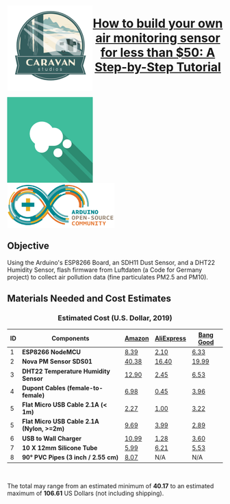<a href="https://www.caravanstudios.org/about" target=_blank title="Caravan Studios"><img align="left" width="200" height="200" src="img/csLogo.png" target=_blank/>
# <center>How to build your own air monitoring sensor for less than $50: A Step-by-Step Tutorial</center>
<br>
<br>
  
<div>
<a href="https://luftdaten.info/kontakt/" target=_blank title="Luftdaten's contact page" target=_blank><img align="center" src="img/luftdatenLogo.png" width="200"/></a>&nbsp;&nbsp;&nbsp;&nbsp;&nbsp;&nbsp;&nbsp;&nbsp;&nbsp;&nbsp;&nbsp;&nbsp;&nbsp;&nbsp;&nbsp;&nbsp;<a href="https://www.arduino.cc/en/Main/FAQ#toc2" target=_blank><img align="center" src="img/ArduinoCommunityLogo.png" width="250" title="Arduino" target=_blank/></a> 
</div>
  
## Objective
Using the Arduino's ESP8266 Board, an SDH11 Dust Sensor, and a DHT22 Humidity Sensor, flash firmware from Luftdaten (a Code for Germany project) to collect air pollution data (fine particulates PM2.5 and PM10). 

## Materials Needed and Cost Estimates
### <center>Estimated Cost (U.S. Dollar, 2019)</center>

ID | Components | [Amazon](https://www.amazon.com/) | [AliExpress](https://www.aliexpress.com/) | [Bang Good](https://www.banggood.com/)
---------- | ---------- | ---------- | ---------- | ----------
1 |**ESP8266 NodeMCU** | [8.39](https://www.amazon.com/HiLetgo-Internet-Development-Wireless-Micropython/dp/B010N1SPRK/ref=sr_1_fkmr1_1?ie=UTF8&qid=1531435207&sr=8-1-fkmr1&keywords=NodeMCU+ESP8266%2C+CPU%2FWLAN) | [2.10](https://www.aliexpress.com/item/V2-4M-4FLASH-NodeMcu-Lua-WIFI-Networking-development-board-Based-ESP8266/32647690484.html?spm=2114.search0104.3.3.4b42611dnjxtKv&ws_ab_test=searchweb0_0,searchweb201602_4_10065_10130_10068_10890_10547_319_10546_317_10548_10545_10696_453_10084_454_10083_10618_10307_537_536_10059_10884_10887_321_322_10103,searchweb201603_52,ppcSwitch_0&algo_expid=183e6096-c759-41fc-852d-729d2a62f662-0&algo_pvid=183e6096-c759-41fc-852d-729d2a62f662&transAbTest=ae803_3) | [6.33](https://www.banggood.com/NodeMcu-Lua-WIFI-Internet-Things-Development-Board-Based-ESP8266-CP2102-Wireless-Module-p-1097112.html?rmmds=search&cur_warehouse=USA)
2 |**Nova PM Sensor SDS01** | [40.38](https://www.amazon.com/SHAPB-Precision-Quality-Detection-Sensors/dp/B07P8THRKF/ref=sr_1_fkmr0_1?keywords=Nova+PM+Sensor+SDS01&qid=1557251736&s=gateway&sr=8-1-fkmr0) | [16.40](https://www.aliexpress.com/item/Nova-PM-sensor-SDS011-High-precision-laser-pm2-5-air-quality-detection-sensor-module-Super-dust/32894938003.html?spm=2114.search0104.3.2.3e406beb9tLZpo&ws_ab_test=searchweb0_0,searchweb201602_4_10065_10130_10068_10890_10547_319_10546_317_10548_10545_10696_453_10084_454_10083_10618_10307_537_536_10059_10884_10887_321_322_10103,searchweb201603_52,ppcSwitch_0&algo_expid=c2725975-415a-4c8e-a391-d06089ff037a-0&algo_pvid=c2725975-415a-4c8e-a391-d06089ff037a&transAbTest=ae803_3) | [19.99](https://www.banggood.com/Geekcreit-Nova-PM-Sensor-SDS011-High-Precision-Laser-PM2_5-Air-Quality-Detection-Sensor-Module-Tester-p-1144246.html?akmClientCountry=America&stayold=1&cur_warehouse=CN)
3 |**DHT22 Temperature Humidity Sensor** |[12.90](https://www.amazon.com/Gowoops-Temperature-Humidity-Measurement-Raspberry/dp/B073F472JL/ref=sr_1_3?ie=UTF8&qid=1531772763&sr=8-3&keywords=DHT22%2C+temperature+%26+humidity) | [2.45](https://www.aliexpress.com/item/Digital-Temperature-and-Humidity-Sensor-DHT11-DHT22-AM2302B-AM2301-AM2320-Temperature-and-Humidity-Sensor-For-Arduino/32901733917.html?spm=2114.search0104.3.3.743c28ectzbY9s&ws_ab_test=searchweb0_0,searchweb201602_4_10065_10130_10068_10890_10547_319_10546_317_10548_10545_10696_453_10084_454_10083_10618_10307_537_536_10059_10884_10887_321_322_10103,searchweb201603_52,ppcSwitch_0&algo_expid=d8fa3558-d481-43e4-bb6c-8a76ee6f36d9-0&algo_pvid=d8fa3558-d481-43e4-bb6c-8a76ee6f36d9&transAbTest=ae803_3)|[6.53](https://www.banggood.com/Wholesale-DHT22-AM2302-Digital-Temperature-Humidity-Sensor-Replace-SHT11-SHT15-Logger-p-47240.html?rmmds=search&cur_warehouse=USA)
4 |**Dupont Cables (female-to-female)** |[6.98](https://www.amazon.com/EDGELEC-Breadboard-Optional-Assorted-Multicolored/dp/B07GD312VG/ref=sr_1_3?keywords=dupont%2Bcables%2Bfemale&qid=1555004496&s=gateway&sr=8-3&th=1) | [0.45](https://www.aliexpress.com/item/Dupont-Jumper-wire-10CM-20CM-30CM-Male-to-Male-Female-to-Male-Female-to-Female-Jumper/32962785036.html?spm=2114.search0104.3.3.b1917b69tJuUn7&ws_ab_test=searchweb0_0,searchweb201602_4_10065_10130_10068_10890_10547_319_10546_317_10548_10545_10696_453_10084_454_10083_10618_10307_537_536_10059_10884_10887_321_322_10103,searchweb201603_52,ppcSwitch_0&algo_expid=0522aa0a-90d1-49b4-b960-2457aa198629-0&algo_pvid=0522aa0a-90d1-49b4-b960-2457aa198629&transAbTest=ae803_3)|[3.96](https://www.banggood.com/40pcs-20cm-Female-to-Female-Jumper-Cable-Dupont-Wire-For-Arduino-p-75612.html?rmmds=search&cur_warehouse=USA)
5 |**Flat Micro USB Cable 2.1A (< 1m)** |[2.27](https://www.amazon.com/gp/offer-listing/B07RDKT23C/ref=dp_olp_0?ie=UTF8&condition=all&qid=1557254394&sr=8-1) | [1.00](https://www.aliexpress.com/item/Essager-Flat-Micro-USB-Cable-For-Xiaomi-Redmi-Samsung-2-4A-Fast-Charging-Microusb-Data-Charger/32902424617.html?spm=2114.search0104.3.3.4eee4e5f5LscMj&ws_ab_test=searchweb0_0,searchweb201602_4_10065_10130_10068_10890_10547_319_10546_317_10548_10545_10696_453_10084_454_10083_10618_10307_537_536_10059_10884_10887_321_322_10103,searchweb201603_52,ppcSwitch_0&algo_expid=a32e3f37-73a0-448a-9893-e4596054bbdb-0&algo_pvid=a32e3f37-73a0-448a-9893-e4596054bbdb&transAbTest=ae803_3)|[3.22](https://www.banggood.com/Blitzwolf-BW-MT2-Micro-USB-Flat-Fast-Charging-Data-Cable-With-Type-C-Adapter-For-Phone-Tablet-p-1383475.html?rmmds=search&ID=45763&cur_warehouse=CN)
5 |**Flat Micro USB Cable 2.1A (Nylon, >=2m)** |[9.69](https://www.amazon.com/iSeekerKit-charger-Charging-Samsung-Motorola/dp/B01EL6YDUQ/ref=sr_1_4?keywords=Flat+Micro+USB+Cable+2.1A+nylon&qid=1557254554&s=gateway&sr=8-4) | [3.99](https://www.aliexpress.com/item/Remax-Flat-Micro-USB-Cable-2-1A-1m-Fast-Charging-Nylon-USB-Sync-Data-Mobile-Phone/32951139559.html?spm=2114.search0104.3.3.70254a02LR9JFY&ws_ab_test=searchweb0_0,searchweb201602_4_10065_10130_10068_10890_10547_319_10546_317_10548_10545_10696_453_10084_454_10083_10618_10307_537_536_10059_10884_10887_321_322_10103,searchweb201603_52,ppcSwitch_0&algo_expid=de539cc2-1a41-40a7-b136-b7457831da1c-0&algo_pvid=de539cc2-1a41-40a7-b136-b7457831da1c&transAbTest=ae803_3)|[2.89](https://www.banggood.com/--p-1459267.html?akmClientCountry=America&rmmds=search&ID=22444706&cur_warehouse=CN)
6 |**USB to Wall Charger** |[10.99](https://www.amazon.com/Charger-3-Pack-Adapter-Samsung-Motorola/dp/B07437M5QQ/ref=sr_1_4?ie=UTF8&qid=1531775014&sr=8-4&keywords=usb+power+adapter) |[1.28](https://www.aliexpress.com/item/Dual-USB-Cell-Mobile-Phone-Charger-5V2-1A-1A-EU-US-Plug-Wall-Power-Adapter-for/32807780731.html?spm=2114.search0104.3.123.27695189gevSGp&ws_ab_test=searchweb0_0,searchweb201602_4_10065_10130_10068_10890_10547_319_10546_317_10548_10545_10696_453_10084_454_10083_10618_10307_537_536_10059_10884_10887_321_322_10103,searchweb201603_52,ppcSwitch_0&algo_expid=b8328427-a08d-4bed-9a42-50d1345ca12b-16&algo_pvid=b8328427-a08d-4bed-9a42-50d1345ca12b&transAbTest=ae803_3)|[3.60](https://www.banggood.com/Mini-USB-5V1A-Home-Travel-Wall-Charger-Power-Charging-Adapter-US-plug-p-1017168.html?rmmds=search&ID=513872&cur_warehouse=USA)
7 |**10 X 12mm Silicone Tube** |[5.99](https://www.amazon.com/uxcell-Silicone-Flexible-Translucent-Transfer/dp/B01N3YIQ0Y/ref=sr_1_9?keywords=silicone+tube&qid=1555955060&s=gateway&sr=8-9) | [6.21](https://www.aliexpress.com/item/6-4-7-8-9-10-mm-x-9-10-11-12-13-14-mm-Transparent/32988340459.html?spm=2114.search0104.3.8.5f7e26350wWfig&ws_ab_test=searchweb0_0,searchweb201602_4_10065_10130_10068_10890_10547_319_10546_317_10548_10545_10696_453_10084_454_10083_10618_10307_537_536_10059_10884_10887_321_322_10103,searchweb201603_52,ppcSwitch_0&algo_expid=9c7ca7c6-680b-43f8-859b-ef04f86b21cb-1&algo_pvid=9c7ca7c6-680b-43f8-859b-ef04f86b21cb&transAbTest=ae803_3) | [5.53](https://www.banggood.com/5M-Silicon-Tube-5mm8mm10mm12mm15mm-for-WS2812B-5050-3528-2835-5630-LED-Strip-Light-p-1007818.html?rmmds=search&ID=3632&cur_warehouse=CN)
8 |**90° PVC Pipes (3 inch / 2.55 cm)** |[8.07](https://www.amazon.com/NDS-3P02-3-Inch-Sewer-90-Degree/dp/B00HXHALO8/ref=sr_1_1?s=lawn-garden&ie=UTF8&qid=1531767949&sr=1-1&keywords=90+Degree+PVC+Pipe+3inch) | N/A|N/A
<br>

The total may range from an estimated minimum of <b>40.17</b> to an estimated maximum of <b>106.61</b> US Dollars (not including shipping).
